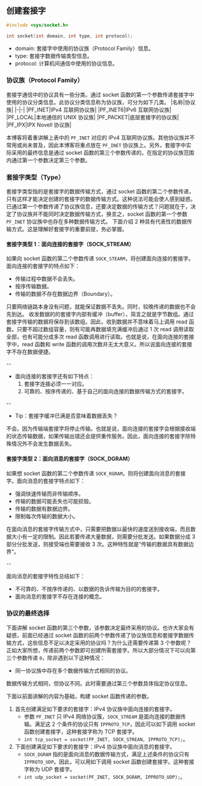 
## 创建套接字

```c
#include <sys/socket.h>

int socket(int domain, int type, int protocol);
```

* domain: 套接字中使用的协议族（Protocol Family）信息。
* type: 套接字数据传输类型信息。
* protocol: 计算机间通信中使用的协议信息。

<!--more-->
### 协议族（Protocol Family）

套接字通信中的协议具有一些分类。通过 socket 函数的第一个参数传递套接字中使用的协议分类信息。此协议分类信息称为协议族，可分为如下几类。
|名称|协议族|
|-|-|
|PF_INET|IPv4 互联网协议族|
|PF_INET6|IPv6 互联网协议族|
|PF_LOCAL|本地通信的 UNIX 协议族|
|PF_PACKET|底层套接字的协议族|
|PF_IPX|IPX Novell 协议族|

本博客将着重讲解上表中的 `PF_INET` 对应的 IPv4 互联网协议族。其他协议族并不常用或尚未普及，因此本博客将重点放在 `PF_INET` 协议族上。另外，套接字中实际采用的最终信息是通过 socket 函数的第三个参数传递的。在指定的协议族范围内通过第一个参数决定第三个参数。


### 套接字类型（Type）

套接字类型指的是套接字的数据传输方式，通过 socket 函数的第二个参数传递，只有这样才能决定创建的套接字的数据传输方式。这种说法可能会使人感到疑惑。已通过第一个参数传递了协议族信息，还要决定数据的传输方式？问题就在于，决定了协议族并不能同时决定数据传输方式，换言之，socket 函数的第一个参数 `PF_INET` 协议族中也存在多种数据传输方式。
下面介绍 2 种具有代表性的数据传输方式。这是理解好套接字的重要前提，务必掌握。



#### 套接字类型 1：面向连接的套接字（SOCK_STREAM）
如果向 socket 函数的第二个参数传递 `SOCK_STEARM`，将创建面向连接的套接字。面向连接的套接字的特点如下：
* 传输过程中数据不会丢失。
* 按序传输数据。
* 传输的数据不存在数据边界（Boundary）。

只要网络链路本身没有问题，就能保证数据不丢失。同时，较晚传递的数据也不会先到达。
收发数据的的套接字内部有缓冲（buffer），简言之就是字节数组。通过套接字传输的数据将保存到该数组。因此，收到数据并不意味着马上调用 read 函数。只要不超过数组容量，则有可能再数据填充满缓冲后通过 1 次 read 调用读取全部，也有可能分成多次 read 函数调用进行读取。也就是说，在面向连接的套接字中，read 函数和 write 函数的调用次数并无太大意义。所以说面向连接的套接字不存在数据便捷。

--
* 面向连接的套接字还有如下特点：
    1. 套接字连接必须一一对应。
    2. 可靠的、按序传递的、基于自己的面向连接的数据传输方式的套接字。

    
--

* Tip：套接字缓冲已满是否意味着数据丢失？

不会。因为传输端套接字将停止传输。也就是说，面向连接的套接字会根据接收端的状态传输数据，如果传输出错还会提供重传服务。因此，面向连接的套接字除特殊情况外不会发生数据丢失。

#### 套接字类型 2：面向消息的套接字（SOCK_DGRAM）
如果想 socket 函数的第二个参数传递 `SOCK_RGRAM`，则将创建面向消息的套接字。面向消息的套接字特点如下：
* 强调快速传输而非传输顺序。
* 传输的数据可能丢失也可能损毁。
* 传输的数据有数据边界。
* 限制每次传输的数据大小。

在面向消息的套接字传输方式中，只需要把数据以最快的速度送到接收端，而且数据大小有一定的限制。因此若要传递大量数据，则需要分批发送。如果数据分成 3 部分分批发送，则接受端也需要接收 3 次。这种特性就是“传输的数据具有数据边界”。

--

面向消息的套接字特性总结如下：
* 不可靠的、不按序传递的、以数据的告诉传输为目的的套接字。
* 面向消息的套接字不存在连接的概念。


### 协议的最终选择

下面讲解 socket 函数的第三个参数，该参数决定最终采用的协议。也许大家会有疑惑，前面已经通过 socket 函数的前两个参数传递了协议族信息和套接字数据传输方式，这些信息不足以决定采用的协议吗？为什么还需要传递第 3 个参数呢？
正如大家所想，传递前两个参数即可创建所需套接字。所以大部分情况下可以向第三个参数传递 `0`，除非遇到以下这种情况：

* 同一协议族中存在多个数据传输方式相同的协议。

数据传输方式相同，但协议不同。此时需要通过第三个参数具体指定协议信息。

下面以前面讲解的内容为基础，构建 socket 函数传递的参数。
1. 首先创建满足如下要求的套接字：IPv4 协议族中面向连接的套接字。
    * 参数 `PF_INET` 只 IPv4 网络协议簇，`SOCK_STREAM` 是面向连接的数据传输。满足这 2 个条件的协议只有 `IPPROTO_TCP`，因此可以如下调用 socket 函数创建套接字，这种套接字称为 TCP 套接字。
    * `int tcp_socket = socket(PF_INET, SOCK_STREAN, IPPROTO_TCP);`。
2. 下面创建满足如下要求的套接字：IPv4 协议族中面向消息的套接字。
    * `SOCK_DGRAM` 指的是面向消息的数据传输方式，满足上述条件的协议只有 `IPPROTO_UDP`。因此，可以用如下调用 socket 函数创建套接字。这种套接字称为 UDP 套接字。
    * `int udp_socket = socket(PF_INET, SOCK_DGRAM, IPPROTO_UDP);`。


